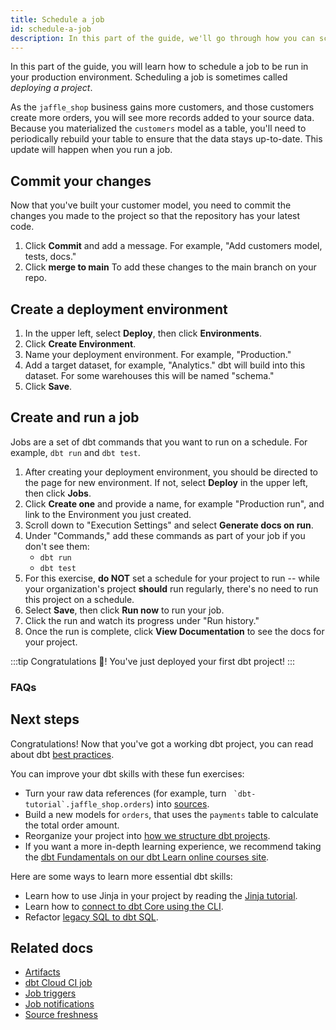 ```yaml
---
title: Schedule a job
id: schedule-a-job
description: In this part of the guide, we'll go through how you can schedule a job in dbt Cloud.
---
```


In this part of the guide, you will learn how to schedule a job to be run in your production environment. Scheduling a job is sometimes called _deploying a project_.

As the `jaffle_shop` business gains more customers, and those customers create more orders, you will see more records added to your source data. Because you materialized the `customers` model as a table, you'll need to periodically rebuild your table to ensure that the data stays up-to-date. This update will happen when you run a job.

## Commit your changes

Now that you've built your customer model, you need to commit the changes you made to the project so that the repository has your latest code.

1. Click **Commit** and add a message. For example, "Add customers model, tests, docs."
2. Click **merge to main** To add these changes to the main branch on your repo.

## Create a deployment environment

1. In the upper left, select **Deploy**, then click **Environments**.
2. Click **Create Environment**.
3. Name your deployment environment. For example, "Production."
4. Add a target dataset, for example, "Analytics." dbt will build into this dataset. For some warehouses this will be named "schema."
5. Click **Save**.

## Create and run a job

Jobs are a set of dbt commands that you want to run on a schedule. For example, `dbt run` and `dbt test`.

1. After creating your deployment environment, you should be directed to the page for new environment. If not, select **Deploy** in the upper left, then click **Jobs**.
2. Click **Create one** and provide a name, for example "Production run", and link to the Environment you just created.
3. Scroll down to "Execution Settings" and select **Generate docs on run**.
4. Under "Commands," add these commands as part of your job if you don't see them:
      * `dbt run`
      * `dbt test`
5. For this exercise, **do NOT** set a schedule for your project to run -- while your organization's project **should** run regularly, there's no need to run this project on a schedule.
6. Select **Save**, then click **Run now** to run your job.
7. Click the run and watch its progress under "Run history."
8. Once the run is complete, click **View Documentation** to see the docs for your project.

:::tip
Congratulations 🎉! You've just deployed your first dbt project!
:::

### FAQs

<FAQ src="Runs/failed-prod-run" />

## Next steps

Congratulations! Now that you've got a working dbt project, you can read about dbt [best practices](/guides/best-practices).

You can improve your dbt skills with these fun exercises:

* Turn your raw data references (for example, turn `` `dbt-tutorial`.jaffle_shop.orders``) into [sources](/docs/build/sources).
* Build a new models for `orders`, that uses the `payments` table to calculate the total order amount.
* Reorganize your project into [how we structure dbt projects](/blog/how-we-structure-our-dbt-projects).
* If you want a more in-depth learning experience, we recommend taking the [dbt Fundamentals on our dbt Learn online courses site](https://courses.getdbt.com/courses/fundamentals).


Here are some ways to learn more essential dbt skills:

* Learn how to use Jinja in your project by reading the [Jinja tutorial](/docs/get-started/learning-more/using-jinja).
* Learn how to [connect to dbt Core using the CLI](/docs/get-started/getting-started-dbt-core).
* Refactor [legacy SQL to dbt SQL](/docs/get-started/learning-more/refactoring-legacy-sql).


## Related docs
- [Artifacts](/docs/deploy/artifacts)
- [dbt Cloud CI job](/docs/deploy/cloud-ci-job)
- [Job triggers](/docs/deploy/job-triggers)
- [Job notifications](/docs/deploy/job-notifications)
- [Source freshness](/docs/deploy/source-freshness)
